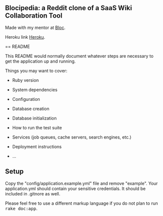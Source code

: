 ## Blocipedia: a Reddit clone of a SaaS Wiki Collaboration Tool

Made with my mentor at [Bloc](http://bloc.io).

Heroku link [Heroku](http://avyishiblocipedia.herokuapp.com/).

== README

This README would normally document whatever steps are necessary to get the
application up and running.

Things you may want to cover:

* Ruby version

* System dependencies

* Configuration

* Database creation

* Database initialization

* How to run the test suite

* Services (job queues, cache servers, search engines, etc.)

* Deployment instructions

* ...

## Setup

Copy the "config/application.example.yml" file and remove "example". Your application.yml should contain your sensitive credentials. It should be included in .gitnore as well.


Please feel free to use a different markup language if you do not plan to run
<tt>rake doc:app</tt>.
